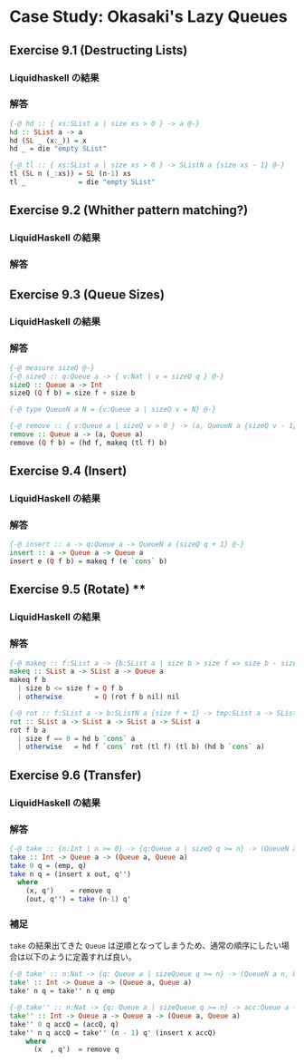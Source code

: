 # Case Study: Okasaki's Lazy Queues

## Exercise 9.1 (Destructing Lists)

### Liquidhaskell の結果

### 解答

```haskell
{-@ hd :: { xs:SList a | size xs > 0 } -> a @-}
hd :: SList a -> a
hd (SL _ (x:_)) = x
hd _ = die "empty SList"
```

```haskell
{-@ tl :: { xs:SList a | size xs > 0 } -> SListN a {size xs - 1} @-}
tl (SL n (_:xs)) = SL (n-1) xs
tl _             = die "empty SList"
```

## Exercise 9.2 (Whither pattern matching?)

### LiquidHaskell の結果

### 解答


## Exercise 9.3 (Queue Sizes)

### LiquidHaskell の結果

### 解答

```haskell
{-@ measure sizeQ @-}
{-@ sizeQ :: q:Queue a -> { v:Nat | v = sizeQ q } @-}
sizeQ :: Queue a -> Int
sizeQ (Q f b) = size f + size b
```

```haskell
{-@ type QueueN a N = {v:Queue a | sizeQ v = N} @-}
```

```haskell
{-@ remove :: { v:Queue a | sizeQ v > 0 } -> (a, QueueN a {sizeQ v - 1}) @-}
remove :: Queue a -> (a, Queue a)
remove (Q f b) = (hd f, makeq (tl f) b)
```

## Exercise 9.4 (Insert)

### LiquidHaskell の結果

### 解答

```haskell
{-@ insert :: a -> q:Queue a -> QueueN a {sizeQ q + 1} @-}
insert :: a -> Queue a -> Queue a
insert e (Q f b) = makeq f (e `cons` b)
```

## Exercise 9.5 (Rotate) **

### LiquidHaskell の結果

### 解答

```haskell
{-@ makeq :: f:SList a -> {b:SList a | size b > size f => size b - size f = 1 } -> QueueN a {size f + size b} @-}
makeq :: SList a -> SList a -> Queue a
makeq f b
  | size b <= size f = Q f b
  | otherwise        = Q (rot f b nil) nil
```

```haskell
{-@ rot :: f:SList a -> b:SListN a {size f + 1} -> tmp:SList a -> SListN a {size f + size b + size tmp} / [size f] @-}
rot :: SList a -> SList a -> SList a -> SList a
rot f b a
  | size f == 0 = hd b `cons` a
  | otherwise   = hd f `cons` rot (tl f) (tl b) (hd b `cons` a)
```

## Exercise 9.6 (Transfer)

### LiquidHaskell の結果

### 解答

```haskell
{-@ take :: {n:Int | n >= 0} -> {q:Queue a | sizeQ q >= n} -> (QueueN a n, QueueN a {sizeQ q - n}) @-}
take :: Int -> Queue a -> (Queue a, Queue a)
take 0 q = (emp, q)
take n q = (insert x out, q'')
  where
    (x, q')    = remove q
    (out, q'') = take (n-1) q'
```

### 補足

`take` の結果出てきた `Queue` は逆順となってしまうため、通常の順序にしたい場合は以下のように定義すれば良い。

```haskell
{-@ take' :: n:Nat -> {q: Queue a | sizeQueue q >= n} -> (QueueN a n, QueueN a {sizeQueue q - n}) @-}
take' :: Int -> Queue a -> (Queue a, Queue a)
take' n q = take'' n q emp

{-@ take'' :: n:Nat -> {q: Queue a | sizeQueue q >= n} -> acc:Queue a -> (QueueN a {n + sizeQueue acc}, QueueN a {sizeQueue q - n}) @-}
take'' :: Int -> Queue a -> Queue a -> (Queue a, Queue a)
take'' 0 q accQ = (accQ, q)
take'' n q accQ = take'' (n - 1) q' (insert x accQ)
    where
      (x  , q')  = remove q
```

